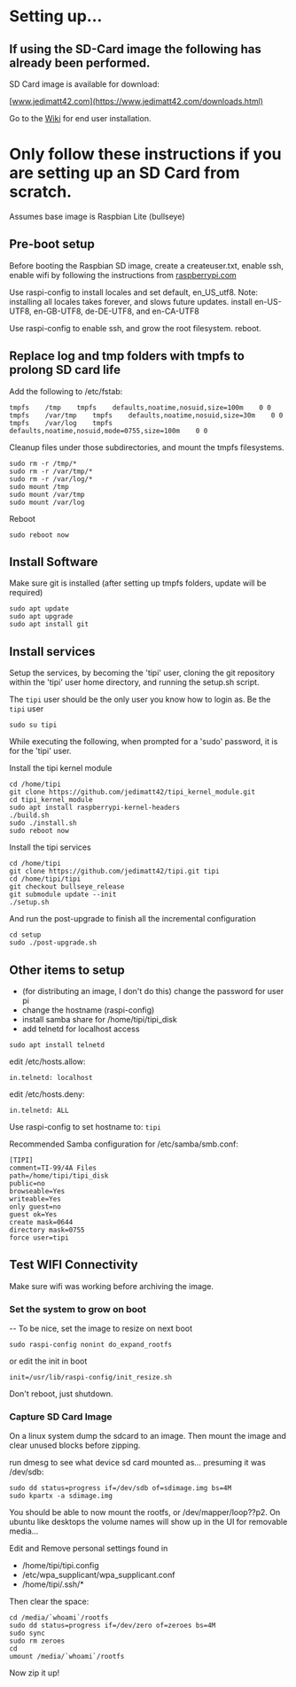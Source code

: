 # Setting up...

## If using the SD-Card image the following has already been performed.

SD Card image is available for download: 

[www.jedimatt42.com](https://www.jedimatt42.com/downloads.html)

Go to the [Wiki](https://github.com/jedimatt42/tipi/wiki) for end user installation.

# Only follow these instructions if you are setting up an SD Card from scratch.

Assumes base image is Raspbian Lite (bullseye)

## Pre-boot setup

Before booting the Raspbian SD image, create a createuser.txt, enable ssh, enable wifi by
following the instructions from [raspberrypi.com](https://raspberrypi.com/documentation/computers/configuration.html#setting-up-a-headless-raspberry-pi)

Use raspi-config to install locales and set default, en_US_utf8.
Note: installing all locales takes forever, and slows future updates.
install en-US-UTF8, en-GB-UTF8, de-DE-UTF8, and en-CA-UTF8

Use raspi-config to enable ssh, and grow the root filesystem.
reboot.

## Replace log and tmp folders with tmpfs to prolong SD card life

Add the following to /etc/fstab:

```
tmpfs    /tmp    tmpfs    defaults,noatime,nosuid,size=100m    0 0
tmpfs    /var/tmp    tmpfs    defaults,noatime,nosuid,size=30m    0 0
tmpfs    /var/log    tmpfs    defaults,noatime,nosuid,mode=0755,size=100m    0 0
```

Cleanup files under those subdirectories, and mount the tmpfs filesystems.

```
sudo rm -r /tmp/*
sudo rm -r /var/tmp/*
sudo rm -r /var/log/*
sudo mount /tmp
sudo mount /var/tmp
sudo mount /var/log
```

Reboot

```
sudo reboot now
```


## Install Software

Make sure git is installed (after setting up tmpfs folders, update will be required)

```
sudo apt update
sudo apt upgrade
sudo apt install git
```

## Install services

Setup the services, by becoming the 'tipi' user, cloning the git repository 
within the 'tipi' user home directory, and running the setup.sh script.

The `tipi` user should be the only user you know how to login as. Be the `tipi` user

```
sudo su tipi
```

While executing the following, when prompted for a 'sudo' password, it 
is for the 'tipi' user.

Install the tipi kernel module

```
cd /home/tipi
git clone https://github.com/jedimatt42/tipi_kernel_module.git
cd tipi_kernel_module
sudo apt install raspberrypi-kernel-headers
./build.sh
sudo ./install.sh
sudo reboot now
```

Install the tipi services

```
cd /home/tipi
git clone https://github.com/jedimatt42/tipi.git tipi
cd /home/tipi/tipi
git checkout bullseye_release
git submodule update --init
./setup.sh
```

And run the post-upgrade to finish all the incremental configuration

```
cd setup
sudo ./post-upgrade.sh
```

## Other items to setup

* (for distributing an image, I don't do this) change the password for user pi
* change the hostname (raspi-config)
* install samba share for /home/tipi/tipi_disk
* add telnetd for localhost access

```
sudo apt install telnetd
```

   edit /etc/hosts.allow: 

```
in.telnetd: localhost
```

   edit /etc/hosts.deny: 

```
in.telnetd: ALL
```


Use raspi-config to set hostname to: `tipi`

Recommended Samba configuration for /etc/samba/smb.conf:

```
[TIPI]
comment=TI-99/4A Files
path=/home/tipi/tipi_disk
public=no
browseable=Yes
writeable=Yes
only guest=no
guest ok=Yes
create mask=0644
directory mask=0755
force user=tipi
```

## Test WIFI Connectivity

Make sure wifi was working before archiving the image. 

### Set the system to grow on boot

-- To be nice, set the image to resize on next boot 
```
sudo raspi-config nonint do_expand_rootfs
```

or edit the init in boot
```
init=/usr/lib/raspi-config/init_resize.sh
```

Don't reboot, just shutdown.

### Capture SD Card Image

On a linux system dump the sdcard to an image. Then mount the image and clear unused blocks before zipping.

run dmesg to see what device sd card mounted as... presuming it was /dev/sdb:

```
sudo dd status=progress if=/dev/sdb of=sdimage.img bs=4M
sudo kpartx -a sdimage.img
```

You should be able to now mount the rootfs, or /dev/mapper/loop??p2.  On ubuntu like desktops the volume names will show up in the UI for removable media... 

Edit and Remove personal settings found in
- /home/tipi/tipi.config
- /etc/wpa_supplicant/wpa_supplicant.conf
- /home/tipi/.ssh/*

Then clear the space:

```
cd /media/`whoami`/rootfs
sudo dd status=progress if=/dev/zero of=zeroes bs=4M
sudo sync
sudo rm zeroes
cd
umount /media/`whoami`/rootfs
```

Now zip it up!
